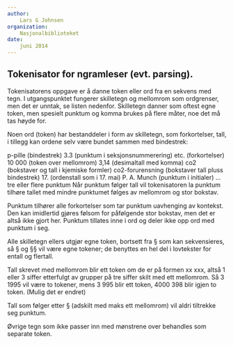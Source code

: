```yaml
---
author:
    Lars G Johnsen
organization:
    Nasjonalbiblioteket
date:
    juni 2014
---
```


Tokenisator for ngramleser (evt. parsing).
-------------------------------------------


Tokenisatorens oppgave er å danne token eller ord fra en sekvens med tegn.
I utgangspunktet fungerer skilletegn og mellomrom som ordgrenser,
men det er unntak, se listen nedenfor. Skilletegn danner som oftest egne token,
men spesielt punktum og komma brukes på flere måter, noe det må tas høyde for.

Noen ord (token) har bestanddeler i form av skilletegn, som forkortelser, tall,
i tillegg kan ordene selv være bundet sammen med bindestrek:

p-pille (bindestrek)
3.3 (punktum i seksjonsnummerering)
etc. (forkortelser)
10 000 (token over mellomrom)
3,14 (desimaltall med komma)
co2 (bokstaver og tall i kjemiske formler)
co2-forurensning (bokstaver tall pluss bindestrek)
17. (ordenstall som i 17. mai)
P. A. Munch (punktum i initialer)
... tre eller flere  punktum
Når punktum følger tall vil tokenisatoren la punktum tilhøre tallet
med mindre punktumet følges av mellomrom og stor bokstav.

Punktum tilhører alle forkortelser som tar punktum uavhenging av kontekst.
Den kan imidlertid gjøres følsom for påfølgende stor bokstav,
men det er altså ikke gjort her.
Punktum tillates inne i ord og deler ikke opp ord med punktum i seg.

Alle skilletegn ellers utgjør egne token, bortsett fra § som kan sekvensieres,
så § og §§ vil være egne tokener;
de benyttes en hel del i lovtekster for entall og flertall.

Tall skrevet med mellomrom blir ett token om de er på formen xx xxx, altså 1
eller 3 siffer etterfulgt av grupper på tre siffer skilt med ett mellomrom.
Så 3 1995 vil være to tokener, mens 3 995 blir ett token,
4000 398 blir igjen to token. (Mulig det er endret)

Tall som følger etter § (adskilt med maks ett mellomrom)
vil aldri tiltrekke seg punktum.

Øvrige tegn som ikke passer inn med mønstrene over behandles som separate token.
